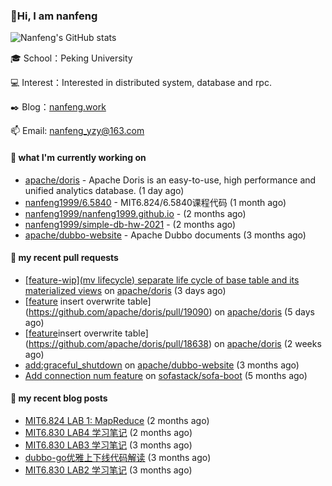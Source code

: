### 👋Hi, I am nanfeng

![Nanfeng's GitHub stats](https://github-readme-stats.vercel.app/api?username=nanfeng1999&bg_color=30,C2FFD8,465EFB&title_color=fff&text_color=fff)

🎓 School：Peking University

💻 Interest：Interested in distributed system, database and rpc.

✒️ Blog：[nanfeng.work](https://nanfeng1999.github.io/)

📫 Email: [nanfeng_yzy@163.com](mailto:nanfeng_yzy@163.com)

#### 🍭 what I'm currently working on

- [apache/doris](https://github.com/apache/doris) - Apache Doris is an easy-to-use, high performance and unified analytics database. (1 day ago)
- [nanfeng1999/6.5840](https://github.com/nanfeng1999/6.5840) - MIT6.824/6.5840课程代码 (1 month ago)
- [nanfeng1999/nanfeng1999.github.io](https://github.com/nanfeng1999/nanfeng1999.github.io) -  (2 months ago)
- [nanfeng1999/simple-db-hw-2021](https://github.com/nanfeng1999/simple-db-hw-2021) -  (2 months ago)
- [apache/dubbo-website](https://github.com/apache/dubbo-website) - Apache Dubbo documents (3 months ago)

#### 📌 my recent pull requests

- [[feature-wip](mv lifecycle) separate life cycle of base table and its materialized views](https://github.com/apache/doris/pull/19210) on [apache/doris](https://github.com/apache/doris) (3 days ago)
- [[feature](analysis) insert overwrite table](https://github.com/apache/doris/pull/19090) on [apache/doris](https://github.com/apache/doris) (5 days ago)
- [[feature](analysis)insert overwrite table](https://github.com/apache/doris/pull/18638) on [apache/doris](https://github.com/apache/doris) (2 weeks ago)
- [add:graceful_shutdown](https://github.com/apache/dubbo-website/pull/1861) on [apache/dubbo-website](https://github.com/apache/dubbo-website) (3 months ago)
- [Add connection num feature](https://github.com/sofastack/sofa-boot/pull/1038) on [sofastack/sofa-boot](https://github.com/sofastack/sofa-boot) (5 months ago)

#### 📄 my recent blog posts

- [MIT6.824 LAB 1: MapReduce](https://nanfeng1999.github.io/mit6824-lab-1-mapreduce/) (2 months ago)
- [MIT6.830 LAB4 学习笔记](https://nanfeng1999.github.io/mit6830-lab4-xue-xi-bi-ji/) (2 months ago)
- [MIT6.830 LAB3 学习笔记](https://nanfeng1999.github.io/mit6830-lab3-xue-xi-bi-ji/) (3 months ago)
- [dubbo-go优雅上下线代码解读](https://nanfeng1999.github.io/dubbo-go-you-ya-shang-xia-xian-dai-ma-jie-du/) (3 months ago)
- [MIT6.830 LAB2 学习笔记](https://nanfeng1999.github.io/mit6830-lab-xue-xi-bi-ji/) (3 months ago)
